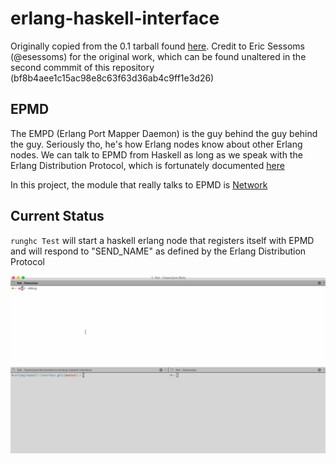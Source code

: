 erlang-haskell-interface
========================

Originally copied from the 0.1 tarball found
[here](http://hackage.haskell.org/package/erlang-0.1). Credit to Eric
Sessoms (@esessoms) for the original work, which can be found
unaltered in the second commmit of this repository
(bf8b4aee1c15ac98e8c63f63d36ab4c9ff1e3d26)

## EPMD

The EMPD (Erlang Port Mapper Daemon) is the guy behind the guy behind
the guy. Seriously tho, he's how Erlang nodes know about other Erlang
nodes. We can talk to EPMD from Haskell as long as we speak with the
Erlang Distribution Protocol, which is fortunately documented
[here](http://www.erlang.org/doc/apps/erts/erl_dist_protocol.html)

In this project, the module that really talks to EPMD is
[Network](src/Foreign/Erlang/Network.lhs)


## Current Status

`runghc Test` will start a haskell erlang node that registers itself
with EPMD and will respond to "SEND_NAME" as defined by the Erlang
Distribution Protocol

![Demo](demo.gif)
